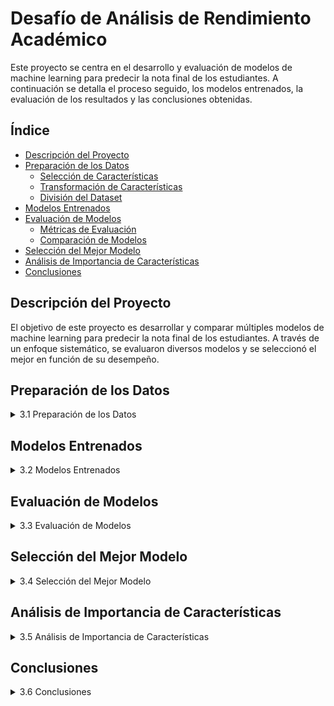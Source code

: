 # Desafío de Análisis de Rendimiento Académico

Este proyecto se centra en el desarrollo y evaluación de modelos de machine learning para predecir la nota final de los estudiantes. A continuación se detalla el proceso seguido, los modelos entrenados, la evaluación de los resultados y las conclusiones obtenidas.

## Índice
- [Descripción del Proyecto](#descripción-del-proyecto)
- [Preparación de los Datos](#preparación-de-los-datos)
  - [Selección de Características](#selección-de-características)
  - [Transformación de Características](#transformación-de-características)
  - [División del Dataset](#división-del-dataset)
- [Modelos Entrenados](#modelos-entrenados)
- [Evaluación de Modelos](#evaluación-de-modelos)
  - [Métricas de Evaluación](#métricas-de-evaluación)
  - [Comparación de Modelos](#comparación-de-modelos)
- [Selección del Mejor Modelo](#selección-del-mejor-modelo)
- [Análisis de Importancia de Características](#análisis-de-importancia-de-características)
- [Conclusiones](#conclusiones)

## Descripción del Proyecto
El objetivo de este proyecto es desarrollar y comparar múltiples modelos de machine learning para predecir la nota final de los estudiantes. A través de un enfoque sistemático, se evaluaron diversos modelos y se seleccionó el mejor en función de su desempeño.

## Preparación de los Datos

<details>
<summary>3.1 Preparación de los Datos</summary>

### Selección de Características
Se seleccionaron las siguientes características como más relevantes para el modelo:
- [Lista de características seleccionadas, justificando cada elección].

### Transformación de Características
Las transformaciones aplicadas a los datos incluyen:
- [Describir las transformaciones realizadas, como escalado, codificación one-hot, etc.].

### División del Dataset
El dataset se dividió en conjuntos de entrenamiento, validación y prueba para evaluar el desempeño de los modelos.
</details>

## Modelos Entrenados

<details>
<summary>3.2 Modelos Entrenados</summary>

- **Regresión Logística:** Se entrenó como modelo base para establecer una referencia inicial.
- **Árboles de Decisión:** Se experimentó con diferentes profundidades y criterios de poda para ajustar el modelo.
- **Random Forest:** Se utilizó un ensemble de árboles de decisión para mejorar la precisión y reducir el overfitting.
- **XGBoost:** Se implementó para aprovechar su eficiencia y capacidad de manejar grandes datasets.
</details>

## Evaluación de Modelos

<details>
<summary>3.3 Evaluación de Modelos</summary>

### Métricas de Evaluación
Las métricas utilizadas para evaluar el desempeño de los modelos incluyen:
- **Precisión:** Proporción de predicciones correctas.
- **Recall:** Proporción de casos positivos correctamente identificados.
- **F1-score:** Media armónica de precisión y recall.
- **Curva ROC:** Visualización del trade-off entre la tasa de verdaderos positivos y la tasa de falsos positivos.

### Comparación de Modelos
[Incluir tablas o gráficos comparando el desempeño de los diferentes modelos]
</details>

## Selección del Mejor Modelo

<details>
<summary>3.4 Selección del Mejor Modelo</summary>

Basándome en las métricas de evaluación y la interpretabilidad del modelo, el modelo [Nombre del modelo] fue seleccionado como el mejor candidato. Este modelo obtuvo un [valor de la métrica] en el conjunto de prueba, indicando un buen desempeño en la predicción de las notas finales.
</details>

## Análisis de Importancia de Características

<details>
<summary>3.5 Análisis de Importancia de Características</summary>

Para comprender qué características influyen más en la predicción, se realizó un análisis de importancia de características utilizando el modelo seleccionado. Los resultados mostraron que las siguientes características son las más relevantes:
- [Lista de las características más importantes].
</details>

## Conclusiones

<details>
<summary>3.6 Conclusiones</summary>

En este proyecto, se desarrolló un modelo de machine learning capaz de predecir la nota final de los estudiantes con una precisión razonable. Los resultados sugieren que [incluir conclusiones basadas en los resultados obtenidos].
</details>
